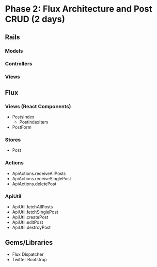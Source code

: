 # Phase 2: Flux Architecture and Post CRUD (2 days)

## Rails
### Models

### Controllers

### Views

## Flux
### Views (React Components)
* PostsIndex
  - PostIndexItem
* PostForm

### Stores
* Post

### Actions
* ApiActions.receiveAllPosts
* ApiActions.receiveSinglePost
* ApiActions.deletePost

### ApiUtil
* ApiUtil.fetchAllPosts
* ApiUtil.fetchSinglePost
* ApiUtil.createPost
* ApiUtil.editPost
* ApiUtil.destroyPost

## Gems/Libraries
* Flux Dispatcher
* Twitter Bootstrap
